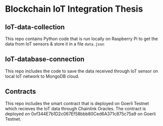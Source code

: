# Blockchain IoT Integration Thesis 

## IoT-data-collection

This repo contains Python code that is run locally on Raspberry Pi to get the data from IoT sensors & store it in a file `data.json`

## IoT-database-connection

This repo includes the code to save the data received through IoT sensor on local IoT network to MongoDB cloud.

## Contracts

This repo includes the smart contract that is deployed on Goerli Testnet which recieves the IoT data through Chainlink Oracles.
The contract is deployed on 0xf344E7b1D2c067Ef58bbb80Ced6A371c875c75a9 on Goerli Testnet.


